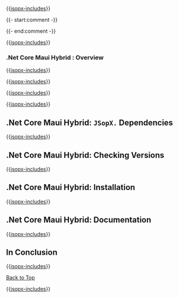 ﻿{{[jsopx-includes](AllGlobal/Master/Includes/Sections/Technologies/NetCoreMauiHybrid/Header.md)}}

{{- start:comment -}}
<!-- START JSOPX NOVA DOCX HEADER
group: 'Technologies'
subGroup: '.Net Core Maui Hybrid'
isDraft: true
isProductionReady: true
toc: true
END JSOPX NOVA DOCX HEADER -->
{{- end:comment -}}

{{[jsopx-includes](AllGlobal/Master/Includes/Common/Draft-Notice.md)}}


### .Net Core Maui Hybrid : Overview

{{[jsopx-includes](AllGlobal/Master/Includes/Sections/Technologies/NetCoreMauiHybrid/Overview.md)}}

{{[jsopx-includes](AllGlobal/Master/Includes/Common/Current-Phase.md)}}

{{[jsopx-includes](AllGlobal/Master/Includes/Sections/Technologies/NetCoreMauiHybrid/BodyContent.md)}}

{{[jsopx-includes](AllGlobal/Master/Includes/Common/Alerts-Current.md)}}


## .Net Core Maui Hybrid: `JSopX.` Dependencies

{{[jsopx-includes](AllGlobal/Master/Includes/Sections/Technologies/NetCoreMauiHybrid/JsopxDependencies.md)}}


## .Net Core Maui Hybrid: Checking Versions

{{[jsopx-includes](AllGlobal/Master/Includes/Sections/Technologies/NetCoreMauiHybrid/CheckingVersions.md)}}


## .Net Core Maui Hybrid: Installation

{{[jsopx-includes](AllGlobal/Master/Includes/Sections/Technologies/NetCoreMauiHybrid/Installation.md)}}

## .Net Core Maui Hybrid: Documentation

{{[jsopx-includes](AllGlobal/Master/Includes/Sections/Technologies/NetCoreMauiHybrid/Documentation.md)}}

## In Conclusion

{{[jsopx-includes](AllGlobal/Master/Includes/Sections/Technologies/NetCoreMauiHybrid/InConclusion.md)}}

[Back to Top](#table-of-contents)

{{[jsopx-includes](AllGlobal/Master/Includes/Layout/Footer.md)}}